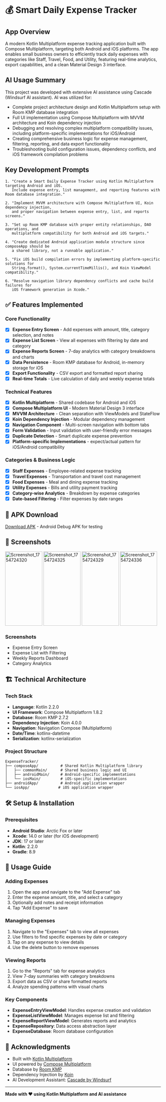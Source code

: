 # 💰 Smart Daily Expense Tracker

## App Overview
A modern Kotlin Multiplatform expense tracking application built with Compose Multiplatform, targeting both Android and iOS platforms. The app enables small business owners to efficiently track daily expenses with categories like Staff, Travel, Food, and Utility, featuring real-time analytics, export capabilities, and a clean Material Design 3 interface.

## AI Usage Summary
This project was developed with extensive AI assistance using Cascade (Windsurf AI assistant). AI was utilized for:
- Complete project architecture design and Kotlin Multiplatform setup with Room KMP database integration
- Full UI implementation using Compose Multiplatform with MVVM architecture and Koin dependency injection
- Debugging and resolving complex multiplatform compatibility issues, including platform-specific implementations for iOS/Android
- Creating comprehensive business logic for expense management, filtering, reporting, and data export functionality
- Troubleshooting build configuration issues, dependency conflicts, and iOS framework compilation problems

## Key Development Prompts
```
1. "Create a Smart Daily Expense Tracker using Kotlin Multiplatform targeting Android and iOS. 
   Include expense entry, list management, and reporting features with Room database integration."

2. "Implement MVVM architecture with Compose Multiplatform UI, Koin dependency injection, 
   and proper navigation between expense entry, list, and reports screens."

3. "Set up Room KMP database with proper entity relationships, DAO operations, and 
   multiplatform compatibility for both Android and iOS targets."

4. "Create dedicated Android application module structure since composeApp should be 
   a shared library, not a runnable application."

5. "Fix iOS build compilation errors by implementing platform-specific solutions for 
   String.format(), System.currentTimeMillis(), and Koin ViewModel compatibility."

6. "Resolve navigation library dependency conflicts and cache build failures for 
   iOS framework generation in Xcode."
```

## ✅ Features Implemented

### Core Functionality
- [x] **Expense Entry Screen** - Add expenses with amount, title, category selection, and notes
- [x] **Expense List Screen** - View all expenses with filtering by date and category
- [x] **Expense Reports Screen** - 7-day analytics with category breakdowns and charts
- [x] **Data Persistence** - Room KMP database for Android, in-memory storage for iOS
- [x] **Export Functionality** - CSV export and formatted report sharing
- [x] **Real-time Totals** - Live calculation of daily and weekly expense totals

### Technical Features
- [x] **Kotlin Multiplatform** - Shared codebase for Android and iOS
- [x] **Compose Multiplatform UI** - Modern Material Design 3 interface
- [x] **MVVM Architecture** - Clean separation with ViewModels and StateFlow
- [x] **Koin Dependency Injection** - Modular dependency management
- [x] **Navigation Component** - Multi-screen navigation with bottom tabs
- [x] **Form Validation** - Input validation with user-friendly error messages
- [x] **Duplicate Detection** - Smart duplicate expense prevention
- [x] **Platform-specific Implementations** - expect/actual pattern for iOS/Android compatibility

### Categories & Business Logic
- [x] **Staff Expenses** - Employee-related expense tracking
- [x] **Travel Expenses** - Transportation and travel cost management
- [x] **Food Expenses** - Meal and dining expense tracking
- [x] **Utility Expenses** - Bills and utility payment tracking
- [x] **Category-wise Analytics** - Breakdown by expense categories
- [x] **Date-based Filtering** - Filter expenses by date ranges

## 📱 APK Download
[Download APK](https://github.com/mallikarjunpatelsh/ExpenseTracker/releases/download/v1.0.0/androidApp-debug.apk) - Android Debug APK for testing

## 📸 Screenshots
<img width="120" height="240" alt="Screenshot_1754724320" src="https://github.com/user-attachments/assets/70adce2b-f4eb-449f-8a1b-3c5de12675ab" />
<img width="120" height="240" alt="Screenshot_1754724325" src="https://github.com/user-attachments/assets/22aa9266-9e6e-483b-9a5b-49b6046454bc" />
<img width="120" height="240" alt="Screenshot_1754724329" src="https://github.com/user-attachments/assets/e2352a5f-de40-4ced-b470-9c08540ec6e3" />
<img width="120" height="240" alt="Screenshot_1754724336" src="https://github.com/user-attachments/assets/9ee76545-5446-4e45-90b1-0e110e56c15d" />


### Screenshots
- Expense Entry Screen
- Expense List with Filtering
- Weekly Reports Dashboard
- Category Analytics

## 🏗️ Technical Architecture

### Tech Stack
- **Language**: Kotlin 2.2.0
- **UI Framework**: Compose Multiplatform 1.8.2
- **Database**: Room KMP 2.7.2
- **Dependency Injection**: Koin 4.0.0
- **Navigation**: Navigation Compose (Multiplatform)
- **Date/Time**: kotlinx-datetime
- **Serialization**: kotlinx-serialization

### Project Structure
```
ExpenseTracker/
├── composeApp/          # Shared Kotlin Multiplatform library
│   ├── commonMain/      # Shared business logic and UI
│   ├── androidMain/     # Android-specific implementations
│   └── iosMain/         # iOS-specific implementations
├── androidApp/          # Android application wrapper
└── iosApp/             # iOS application wrapper
```

## 🛠️ Setup & Installation

### Prerequisites
- **Android Studio**: Arctic Fox or later
- **Xcode**: 14.0 or later (for iOS development)
- **JDK**: 17 or later
- **Kotlin**: 2.2.0
- **Gradle**: 8.9

## 📱 Usage Guide

### Adding Expenses
1. Open the app and navigate to the "Add Expense" tab
2. Enter the expense amount, title, and select a category
3. Optionally add notes and receipt information
4. Tap "Add Expense" to save

### Managing Expenses
1. Navigate to the "Expenses" tab to view all expenses
2. Use filters to find specific expenses by date or category
3. Tap on any expense to view details
4. Use the delete button to remove expenses

### Viewing Reports
1. Go to the "Reports" tab for expense analytics
2. View 7-day summaries with category breakdowns
3. Export data as CSV or share formatted reports
4. Analyze spending patterns with visual charts

### Key Components
- **ExpenseEntryViewModel**: Handles expense creation and validation
- **ExpenseListViewModel**: Manages expense list and filtering
- **ExpenseReportViewModel**: Generates reports and analytics
- **ExpenseRepository**: Data access abstraction layer
- **ExpenseDatabase**: Room database configuration

## 🙏 Acknowledgments

- Built with [Kotlin Multiplatform](https://kotlinlang.org/docs/multiplatform.html)
- UI powered by [Compose Multiplatform](https://www.jetbrains.com/lp/compose-multiplatform/)
- Database by [Room KMP](https://developer.android.com/kotlin/multiplatform/room)
- Dependency Injection by [Koin](https://insert-koin.io/)
- AI Development Assistant: [Cascade by Windsurf](https://codeium.com/windsurf)

---

**Made with ❤️ using Kotlin Multiplatform and AI assistance**
